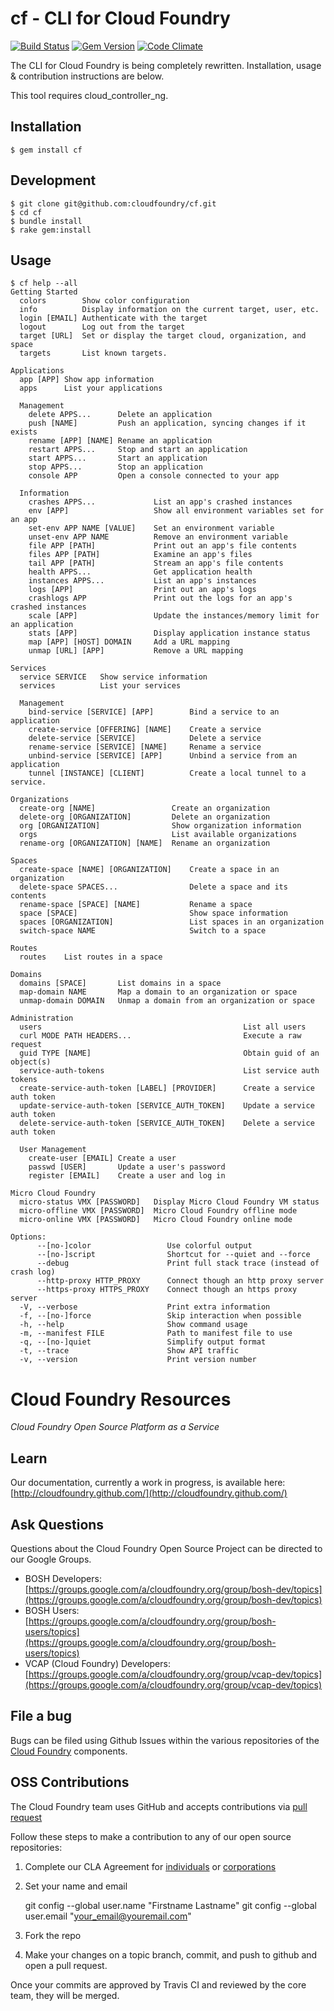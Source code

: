 # cf - CLI for Cloud Foundry

[![Build Status](https://travis-ci.org/cloudfoundry/cf.png)](https://travis-ci.org/cloudfoundry/cf)
[![Gem Version](https://badge.fury.io/rb/cf.png)](http://badge.fury.io/rb/cf)
[![Code Climate](https://codeclimate.com/github/cloudfoundry/cf.png)](https://codeclimate.com/github/cloudfoundry/cf)

The CLI for Cloud Foundry is being completely rewritten. Installation, usage & contribution instructions are below.

This tool requires cloud_controller_ng.

## Installation

```
$ gem install cf
```

## Development

```
$ git clone git@github.com:cloudfoundry/cf.git
$ cd cf
$ bundle install
$ rake gem:install
```

## Usage

```
$ cf help --all
Getting Started
  colors       	Show color configuration
  info         	Display information on the current target, user, etc.
  login [EMAIL]	Authenticate with the target
  logout       	Log out from the target
  target [URL] 	Set or display the target cloud, organization, and space
  targets      	List known targets.

Applications
  app [APP]	Show app information
  apps     	List your applications

  Management
    delete APPS...     	Delete an application
    push [NAME]        	Push an application, syncing changes if it exists
    rename [APP] [NAME]	Rename an application
    restart APPS...    	Stop and start an application
    start APPS...      	Start an application
    stop APPS...       	Stop an application
    console APP        	Open a console connected to your app

  Information
    crashes APPS...         	List an app's crashed instances
    env [APP]               	Show all environment variables set for an app
    set-env APP NAME [VALUE]	Set an environment variable
    unset-env APP NAME      	Remove an environment variable
    file APP [PATH]         	Print out an app's file contents
    files APP [PATH]        	Examine an app's files
    tail APP [PATH]         	Stream an app's file contents
    health APPS...          	Get application health
    instances APPS...       	List an app's instances
    logs [APP]              	Print out an app's logs
    crashlogs APP           	Print out the logs for an app's crashed instances
    scale [APP]             	Update the instances/memory limit for an application
    stats [APP]             	Display application instance status
    map [APP] [HOST] DOMAIN 	Add a URL mapping
    unmap [URL] [APP]       	Remove a URL mapping

Services
  service SERVICE	Show service information
  services       	List your services

  Management
    bind-service [SERVICE] [APP]    	Bind a service to an application
    create-service [OFFERING] [NAME]	Create a service
    delete-service [SERVICE]        	Delete a service
    rename-service [SERVICE] [NAME] 	Rename a service
    unbind-service [SERVICE] [APP]  	Unbind a service from an application
    tunnel [INSTANCE] [CLIENT]      	Create a local tunnel to a service.

Organizations
  create-org [NAME]               	Create an organization
  delete-org [ORGANIZATION]       	Delete an organization
  org [ORGANIZATION]              	Show organization information
  orgs                            	List available organizations
  rename-org [ORGANIZATION] [NAME]	Rename an organization

Spaces
  create-space [NAME] [ORGANIZATION]	Create a space in an organization
  delete-space SPACES...            	Delete a space and its contents
  rename-space [SPACE] [NAME]       	Rename a space
  space [SPACE]                     	Show space information
  spaces [ORGANIZATION]             	List spaces in an organization
  switch-space NAME                 	Switch to a space

Routes
  routes	List routes in a space

Domains
  domains [SPACE]    	List domains in a space
  map-domain NAME    	Map a domain to an organization or space
  unmap-domain DOMAIN	Unmap a domain from an organization or space

Administration
  users                                         	List all users
  curl MODE PATH HEADERS...                     	Execute a raw request
  guid TYPE [NAME]                              	Obtain guid of an object(s)
  service-auth-tokens                           	List service auth tokens
  create-service-auth-token [LABEL] [PROVIDER]  	Create a service auth token
  update-service-auth-token [SERVICE_AUTH_TOKEN]	Update a service auth token
  delete-service-auth-token [SERVICE_AUTH_TOKEN]	Delete a service auth token

  User Management
    create-user [EMAIL]	Create a user
    passwd [USER]      	Update a user's password
    register [EMAIL]   	Create a user and log in

Micro Cloud Foundry
  micro-status VMX [PASSWORD] 	Display Micro Cloud Foundry VM status
  micro-offline VMX [PASSWORD]	Micro Cloud Foundry offline mode
  micro-online VMX [PASSWORD] 	Micro Cloud Foundry online mode

Options:
      --[no-]color                 Use colorful output
      --[no-]script                Shortcut for --quiet and --force
      --debug                      Print full stack trace (instead of crash log)
      --http-proxy HTTP_PROXY      Connect though an http proxy server
      --https-proxy HTTPS_PROXY    Connect though an https proxy server
  -V, --verbose                    Print extra information
  -f, --[no-]force                 Skip interaction when possible
  -h, --help                       Show command usage
  -m, --manifest FILE              Path to manifest file to use
  -q, --[no-]quiet                 Simplify output format
  -t, --trace                      Show API traffic
  -v, --version                    Print version number
```

# Cloud Foundry Resources #

_Cloud Foundry Open Source Platform as a Service_

## Learn

Our documentation, currently a work in progress, is available here: [http://cloudfoundry.github.com/](http://cloudfoundry.github.com/)

## Ask Questions

Questions about the Cloud Foundry Open Source Project can be directed to our Google Groups.

* BOSH Developers: [https://groups.google.com/a/cloudfoundry.org/group/bosh-dev/topics](https://groups.google.com/a/cloudfoundry.org/group/bosh-dev/topics)
* BOSH Users:[https://groups.google.com/a/cloudfoundry.org/group/bosh-users/topics](https://groups.google.com/a/cloudfoundry.org/group/bosh-users/topics)
* VCAP (Cloud Foundry) Developers: [https://groups.google.com/a/cloudfoundry.org/group/vcap-dev/topics](https://groups.google.com/a/cloudfoundry.org/group/vcap-dev/topics)

## File a bug

Bugs can be filed using Github Issues within the various repositories of the [Cloud Foundry](http://github.com/cloudfoundry) components.

## OSS Contributions

The Cloud Foundry team uses GitHub and accepts contributions via [pull request](https://help.github.com/articles/using-pull-requests)

Follow these steps to make a contribution to any of our open source repositories:

1. Complete our CLA Agreement for [individuals](http://www.cloudfoundry.org/individualcontribution.pdf) or [corporations](http://www.cloudfoundry.org/corpcontribution.pdf)
2. Set your name and email

    git config --global user.name "Firstname Lastname"
    git config --global user.email "your_email@youremail.com"

3. Fork the repo
4. Make your changes on a topic branch, commit, and push to github and open a pull request.

Once your commits are approved by Travis CI and reviewed by the core team, they will be merged.
